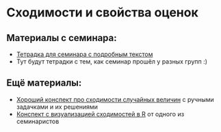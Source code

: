 Сходимости и свойства оценок
=====

## Материалы с семинара:

* [Тетрадка для семинара с подробным текстом](https://nbviewer.jupyter.org/github/hse-econ-data-science/eds_spring_2020/blob/master/sem08_estimate_convergence/sem08_estimates_convergence_full.ipynb)
* Тут будут тетрадки с тем, как семинар прошёл у разных групп :)


## Ещё материалы:

* [Хороший конспект про сходимости случайных величин](https://www.probabilitycourse.com/chapter7/7_2_8_solved_probs.php) с ручными задачками и их решениями
* [Конспект с визуализацией сходимостей в R](https://nbviewer.jupyter.org/github/FUlyankin/r_probability/blob/master/end_seminars_2019/sem_3/3.1%20varka_and_converg.ipynb) от одного из семинаристов

